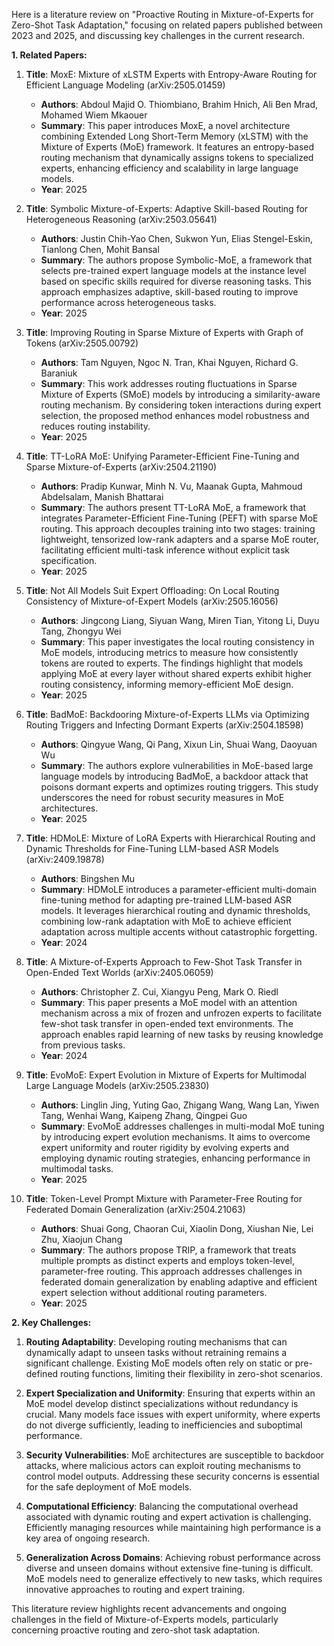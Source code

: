 Here is a literature review on "Proactive Routing in Mixture-of-Experts for Zero-Shot Task Adaptation," focusing on related papers published between 2023 and 2025, and discussing key challenges in the current research.

**1. Related Papers:**

1. **Title**: MoxE: Mixture of xLSTM Experts with Entropy-Aware Routing for Efficient Language Modeling (arXiv:2505.01459)
   - **Authors**: Abdoul Majid O. Thiombiano, Brahim Hnich, Ali Ben Mrad, Mohamed Wiem Mkaouer
   - **Summary**: This paper introduces MoxE, a novel architecture combining Extended Long Short-Term Memory (xLSTM) with the Mixture of Experts (MoE) framework. It features an entropy-based routing mechanism that dynamically assigns tokens to specialized experts, enhancing efficiency and scalability in large language models.
   - **Year**: 2025

2. **Title**: Symbolic Mixture-of-Experts: Adaptive Skill-based Routing for Heterogeneous Reasoning (arXiv:2503.05641)
   - **Authors**: Justin Chih-Yao Chen, Sukwon Yun, Elias Stengel-Eskin, Tianlong Chen, Mohit Bansal
   - **Summary**: The authors propose Symbolic-MoE, a framework that selects pre-trained expert language models at the instance level based on specific skills required for diverse reasoning tasks. This approach emphasizes adaptive, skill-based routing to improve performance across heterogeneous tasks.
   - **Year**: 2025

3. **Title**: Improving Routing in Sparse Mixture of Experts with Graph of Tokens (arXiv:2505.00792)
   - **Authors**: Tam Nguyen, Ngoc N. Tran, Khai Nguyen, Richard G. Baraniuk
   - **Summary**: This work addresses routing fluctuations in Sparse Mixture of Experts (SMoE) models by introducing a similarity-aware routing mechanism. By considering token interactions during expert selection, the proposed method enhances model robustness and reduces routing instability.
   - **Year**: 2025

4. **Title**: TT-LoRA MoE: Unifying Parameter-Efficient Fine-Tuning and Sparse Mixture-of-Experts (arXiv:2504.21190)
   - **Authors**: Pradip Kunwar, Minh N. Vu, Maanak Gupta, Mahmoud Abdelsalam, Manish Bhattarai
   - **Summary**: The authors present TT-LoRA MoE, a framework that integrates Parameter-Efficient Fine-Tuning (PEFT) with sparse MoE routing. This approach decouples training into two stages: training lightweight, tensorized low-rank adapters and a sparse MoE router, facilitating efficient multi-task inference without explicit task specification.
   - **Year**: 2025

5. **Title**: Not All Models Suit Expert Offloading: On Local Routing Consistency of Mixture-of-Expert Models (arXiv:2505.16056)
   - **Authors**: Jingcong Liang, Siyuan Wang, Miren Tian, Yitong Li, Duyu Tang, Zhongyu Wei
   - **Summary**: This paper investigates the local routing consistency in MoE models, introducing metrics to measure how consistently tokens are routed to experts. The findings highlight that models applying MoE at every layer without shared experts exhibit higher routing consistency, informing memory-efficient MoE design.
   - **Year**: 2025

6. **Title**: BadMoE: Backdooring Mixture-of-Experts LLMs via Optimizing Routing Triggers and Infecting Dormant Experts (arXiv:2504.18598)
   - **Authors**: Qingyue Wang, Qi Pang, Xixun Lin, Shuai Wang, Daoyuan Wu
   - **Summary**: The authors explore vulnerabilities in MoE-based large language models by introducing BadMoE, a backdoor attack that poisons dormant experts and optimizes routing triggers. This study underscores the need for robust security measures in MoE architectures.
   - **Year**: 2025

7. **Title**: HDMoLE: Mixture of LoRA Experts with Hierarchical Routing and Dynamic Thresholds for Fine-Tuning LLM-based ASR Models (arXiv:2409.19878)
   - **Authors**: Bingshen Mu
   - **Summary**: HDMoLE introduces a parameter-efficient multi-domain fine-tuning method for adapting pre-trained LLM-based ASR models. It leverages hierarchical routing and dynamic thresholds, combining low-rank adaptation with MoE to achieve efficient adaptation across multiple accents without catastrophic forgetting.
   - **Year**: 2024

8. **Title**: A Mixture-of-Experts Approach to Few-Shot Task Transfer in Open-Ended Text Worlds (arXiv:2405.06059)
   - **Authors**: Christopher Z. Cui, Xiangyu Peng, Mark O. Riedl
   - **Summary**: This paper presents a MoE model with an attention mechanism across a mix of frozen and unfrozen experts to facilitate few-shot task transfer in open-ended text environments. The approach enables rapid learning of new tasks by reusing knowledge from previous tasks.
   - **Year**: 2024

9. **Title**: EvoMoE: Expert Evolution in Mixture of Experts for Multimodal Large Language Models (arXiv:2505.23830)
   - **Authors**: Linglin Jing, Yuting Gao, Zhigang Wang, Wang Lan, Yiwen Tang, Wenhai Wang, Kaipeng Zhang, Qingpei Guo
   - **Summary**: EvoMoE addresses challenges in multi-modal MoE tuning by introducing expert evolution mechanisms. It aims to overcome expert uniformity and router rigidity by evolving experts and employing dynamic routing strategies, enhancing performance in multimodal tasks.
   - **Year**: 2025

10. **Title**: Token-Level Prompt Mixture with Parameter-Free Routing for Federated Domain Generalization (arXiv:2504.21063)
    - **Authors**: Shuai Gong, Chaoran Cui, Xiaolin Dong, Xiushan Nie, Lei Zhu, Xiaojun Chang
    - **Summary**: The authors propose TRIP, a framework that treats multiple prompts as distinct experts and employs token-level, parameter-free routing. This approach addresses challenges in federated domain generalization by enabling adaptive and efficient expert selection without additional routing parameters.
    - **Year**: 2025

**2. Key Challenges:**

1. **Routing Adaptability**: Developing routing mechanisms that can dynamically adapt to unseen tasks without retraining remains a significant challenge. Existing MoE models often rely on static or pre-defined routing functions, limiting their flexibility in zero-shot scenarios.

2. **Expert Specialization and Uniformity**: Ensuring that experts within an MoE model develop distinct specializations without redundancy is crucial. Many models face issues with expert uniformity, where experts do not diverge sufficiently, leading to inefficiencies and suboptimal performance.

3. **Security Vulnerabilities**: MoE architectures are susceptible to backdoor attacks, where malicious actors can exploit routing mechanisms to control model outputs. Addressing these security concerns is essential for the safe deployment of MoE models.

4. **Computational Efficiency**: Balancing the computational overhead associated with dynamic routing and expert activation is challenging. Efficiently managing resources while maintaining high performance is a key area of ongoing research.

5. **Generalization Across Domains**: Achieving robust performance across diverse and unseen domains without extensive fine-tuning is difficult. MoE models need to generalize effectively to new tasks, which requires innovative approaches to routing and expert training.

This literature review highlights recent advancements and ongoing challenges in the field of Mixture-of-Experts models, particularly concerning proactive routing and zero-shot task adaptation. 
